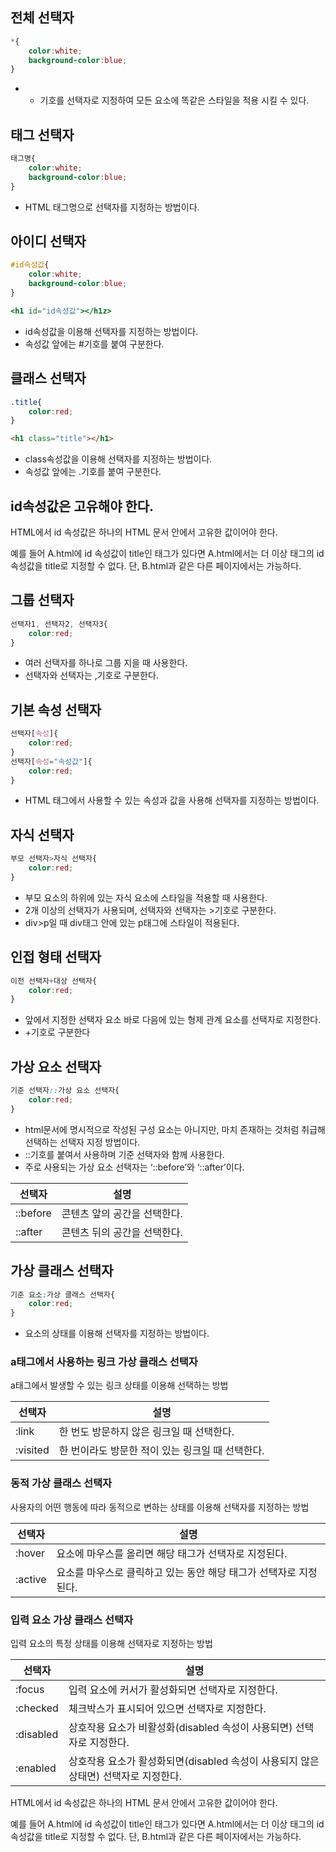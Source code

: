 ## 전체 선택자

```css
*{
    color:white;
    background-color:blue;
}
```

- * 기호를 선택자로 지정하여 모든 요소에 똑같은 스타일을 적용 시킬 수 있다.

## 태그 선택자

```css
태그명{
	color:white;
	background-color:blue;
}
```

- HTML 태그명으로 선택자를 지정하는 방법이다.

## 아이디 선택자

```css
#id속성값{
	color:white;
	background-color:blue;
}
```

```jsx
<h1 id="id속성값"></h1z>
```

- id속성값을 이용해 선택자를 지정하는 방법이다.
- 속성값 앞에는 #기호를 붙여 구분한다.

## 클래스 선택자

```css
.title{
    color:red;
}
```

```html
<h1 class="title"></h1>
```

- class속성값을 이용해 선택자를 지정하는 방법이다.
- 속성값 앞에는 .기호를 붙여 구분한다.

## id속성값은 고유해야 한다.

HTML에서 id 속성값은 하나의 HTML  문서 안에서 고유한 값이어야 한다.

예를 들어 A.html에 id 속성값이 title인 태그가 있다면 A.html에서는 더 이상 태그의 id 속성값을 title로 지정할 수 없다. 단, B.html과 같은 다른 페이지에서는 가능하다.

## 그룹 선택자

```css
선택자1, 선택자2, 선택자3{
    color:red;
}
```

- 여러 선택자를 하나로 그룹 지을 때 사용한다.
- 선택자와 선택자는 ,기호로 구분한다.

## 기본 속성 선택자

```css
선택자[속성]{
	color:red;
}
선택자[속성="속성값"]{
	color:red;
}
```

- HTML 태그에서 사용할 수 있는 속성과 값을 사용해 선택자를 지정하는 방법이다.

## 자식 선택자

```css
부모 선택자>자식 선택자{
	color:red;
}
```

- 부모 요소의 하위에 있는 자식 요소에 스타일을 적용할 때 사용한다.
- 2개 이상의 선택자가 사용되며, 선택자와 선택자는 >기호로 구분한다.
- div>p일 때 div태그 안에 있는 p태그에 스타일이 적용된다.

## 인접 형태 선택자

```css
이전 선택자+대상 선택자{
	color:red;
}
```

- 앞에서 지정한 선택자 요소 바로 다음에 있는 형제 관계 요소를 선택자로 지정한다.
- +기호로 구분한다

## 가상 요소 선택자

```css
기준 선택자::가상 요소 선택자{
    color:red;
}
```

- html문서에 명시적으로 작성된 구성 요소는 아니지만, 마치 존재하는 것처럼 취급해 선택하는 선택자 지정 방법이다.
- ::기호를 붙여서 사용하며 기준 선택자와 함께 사용한다.
- 주로 사용되는 가상 요소 선택자는 ‘::before’와 ‘::after’이다.

| 선택자 | 설명 |
| --- | --- |
| ::before | 콘텐츠 앞의 공간을 선택한다. |
| ::after | 콘텐츠 뒤의 공간을 선택한다. |

## 가상 클래스 선택자

```css
기준 요소:가상 클래스 선택자{
    color:red;
}
```

- 요소의 상태를 이용해 선택자를 지정하는 방법이다.

### a태그에서 사용하는 링크 가상 클래스 선택자

a태그에서 발생할 수 있는 링크 상태를 이용해 선택하는 방법

| 선택자 | 설명 |
| --- | --- |
| :link | 한 번도 방문하지 않은 링크일 때 선택한다. |
| :visited | 한 번이라도 방문한 적이 있는 링크일 때 선택한다. |

### 동적 가상 클래스 선택자

사용자의 어떤 행동에 따라 동적으로 변하는 상태를 이용해 선택자를 지정하는 방법

| 선택자 | 설명 |
| --- | --- |
| :hover | 요소에 마우스를 올리면 해당 태그가 선택자로 지정된다. |
| :active | 요소를 마우스로 클릭하고 있는 동안 해당 태그가 선택자로 지정된다. |

### 입력 요소 가상 클래스 선택자

입력 요소의 특정 상태를 이용해 선택자로 지정하는 방법

| 선택자 | 설명 |
| --- | --- |
| :focus | 입력 요소에 커서가 활성화되면 선택자로 지정한다. |
| :checked | 체크박스가 표시되어 있으면 선택자로 지정한다. |
| :disabled | 상호작용 요소가 비활성화(disabled 속성이 사용되면) 선택자로 지정한다. |
| :enabled | 상호작용 요소가 활성화되면(disabled 속성이 사용되지 않은 상태면) 선택자로 지정한다. |

HTML에서 id 속성값은 하나의 HTML  문서 안에서 고유한 값이어야 한다.

예를 들어 A.html에 id 속성값이 title인 태그가 있다면 A.html에서는 더 이상 태그의 id 속성값을 title로 지정할 수 없다. 단, B.html과 같은 다른 페이지에서는 가능하다.
